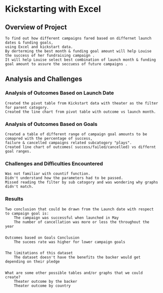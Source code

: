 # Kickstarting with Excel

##    Overview of Project
	To find out how different campaigns fared based on differnet launch dates & funding goals,
	using Excel and kickstart data.
	By derterming the best month & funding goal amount will help Louise the success of her fundraising campaign .
	It will help Louise select best combination of launch month & funding goal amount to assure the seccuess of future campaigns .
	
	
## Analysis and Challenges


### Analysis of Outcomes Based on Launch Date
	Created the pivot table from Kickstart data with theater as the filter for parent catogory. 
	Created the line chart from pivot table with outcome vs launch month. 
	
### Analysis of Outcomes Based on Goals
	Created a table of different range of campaign goal amounts to be comapred with the percentage of success, 
	failure & cancelled campaigns related subcatogory "plays".
	Created line chart of outcomes( success/failed/cancelled) vs differnt goal ranges.
	
### Challenges and Difficulties Encountered
	Was not familiar with countif function.
	Didn't understand how the parameters had to be passed.
	Missed reading the filter by sub catogory and was wondering why graphs didn't match.
### Results
 	Two conclusion that could be drawn from the Launch date with respect to campaign goal is:
		The campaign was successful when launched in May
		The number of cancellation was more or less the throughout the year
###
	Outcomes based on Goals Conclusion 
		The sucees rate was higher for lower campaign goals 
		
###
	The limitations of this dataset
		The dataset doesn't have the benefits the backer would get depending on their pledge

###
	What are some other possible tables and/or graphs that we could create?
		Theater outcome by the backer
		Theater outcome by country
